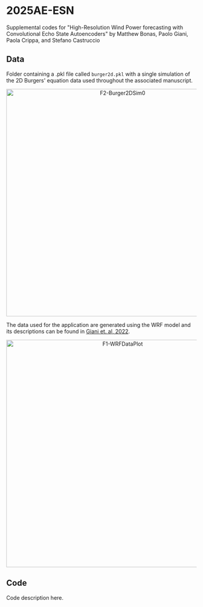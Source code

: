 # 2025AE-ESN
Supplemental codes for "High-Resolution Wind Power forecasting with Convolutional Echo State Autoencoders" by Matthew Bonas, Paolo Giani, Paola Crippa, and Stefano Castruccio

## Data
Folder containing a .pkl file called `burger2d.pkl` with a single simulation of the 2D Burgers' equation data used throughout the associated manuscript. 

<p align = "center">
  <img src="https://github.com/user-attachments/assets/f0733d61-a0f1-4c93-872c-2c83f6fed623" alt="F2-Burger2DSim0" width="600"/>
  <br>
</p>

The data used for the application are generated using the WRF model and its descriptions can be found in [Giani et. al, 2022](https://journals.ametsoc.org/view/journals/mwre/150/5/MWR-D-21-0216.1.xml).

<p align = "center">
  <img src="https://github.com/user-attachments/assets/d959a5bb-67c1-48fe-8cf2-2b6cc811ae16" alt="F1-WRFDataPlot" width="600"/>
  <br>
</p>

## Code
Code description here.
